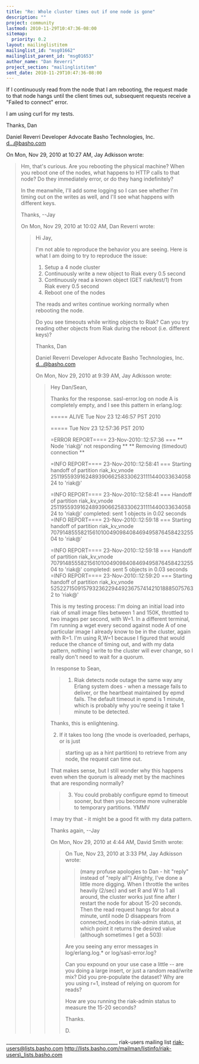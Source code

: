 ```yaml
---
title: "Re: Whole cluster times out if one node is gone"
description: ""
project: community
lastmod: 2010-11-29T10:47:36-08:00
sitemap:
  priority: 0.2
layout: mailinglistitem
mailinglist_id: "msg01662"
mailinglist_parent_id: "msg01653"
author_name: "Dan Reverri"
project_section: "mailinglistitem"
sent_date: 2010-11-29T10:47:36-08:00
---
```



If I continuously read from the node that I am rebooting, the request made
to that node hangs until the client times out, subsequent requests receive a
"Failed to connect" error.

I am using curl for my tests.

Thanks,
Dan

Daniel Reverri
Developer Advocate
Basho Technologies, Inc.
d...@basho.com


On Mon, Nov 29, 2010 at 10:27 AM, Jay Adkisson  wrote:

> Hm, that's curious. Are you rebooting the physical machine? When you
> reboot one of the nodes, what happens to HTTP calls to that node? Do they
> immediately error, or do they hang indefinitely?
>
> In the meanwhile, I'll add some logging so I can see whether I'm timing out
> on the writes as well, and I'll see what happens with different keys.
>
> Thanks,
> --Jay
>
>
> On Mon, Nov 29, 2010 at 10:02 AM, Dan Reverri  wrote:
>
>> Hi Jay,
>>
>> I'm not able to reproduce the behavior you are seeing. Here is what I am
>> doing to try to reproduce the issue:
>> 1. Setup a 4 node cluster
>> 2. Continuously write a new object to Riak every 0.5 second
>> 3. Continuously read a known object (GET riak/test/1) from Riak every 0.5
>> second
>> 4. Reboot one of the nodes
>>
>> The reads and writes continue working normally when rebooting the node.
>>
>> Do you see timeouts while writing objects to Riak?
>> Can you try reading other objects from Riak during the reboot (i.e.
>> different keys)?
>>
>> Thanks,
>> Dan
>>
>> Daniel Reverri
>> Developer Advocate
>> Basho Technologies, Inc.
>> d...@basho.com
>>
>>
>> On Mon, Nov 29, 2010 at 9:39 AM, Jay Adkisson  wrote:
>>
>>> Hey Dan/Sean,
>>>
>>> Thanks for the response. sasl-error.log on node A is completely empty,
>>> and I see this pattern in erlang.log:
>>>
>>> ===== ALIVE Tue Nov 23 12:46:57 PST 2010
>>>
>>> ===== Tue Nov 23 12:57:36 PST 2010
>>>
>>> =ERROR REPORT==== 23-Nov-2010::12:57:36 ===
>>> \*\* Node 'riak@' not responding \*\*
>>> \*\* Removing (timedout) connection \*\*
>>>
>>> =INFO REPORT==== 23-Nov-2010::12:58:41 ===
>>> Starting handoff of partition riak\_kv\_vnode
>>> 251195593916248939066258330623111144003363405824 to 'riak@'
>>>
>>> =INFO REPORT==== 23-Nov-2010::12:58:41 ===
>>> Handoff of partition riak\_kv\_vnode
>>> 251195593916248939066258330623111144003363405824 to 'riak@'
>>> completed: sent 1 objects in 0.02 seconds
>>> =INFO REPORT==== 23-Nov-2010::12:59:18 ===
>>> Starting handoff of partition riak\_kv\_vnode
>>> 707914855582156101004909840846949587645842325504 to 'riak@'
>>>
>>> =INFO REPORT==== 23-Nov-2010::12:59:18 ===
>>> Handoff of partition riak\_kv\_vnode
>>> 707914855582156101004909840846949587645842325504 to 'riak@'
>>> completed: sent 5 objects in 0.03 seconds
>>> =INFO REPORT==== 23-Nov-2010::12:59:20 ===
>>> Starting handoff of partition riak\_kv\_vnode
>>> 525227150915793236229449236757414210188850757632 to 'riak@'
>>>
>>> 
>>>
>>> This is my testing process: I'm doing an initial load into riak of small
>>> image files between 1 and 150K, throttled to two images per second, with
>>> W=1. In a different terminal, I'm running a wget every second against node
>>> A of one particular image I already know to be in the cluster, again with
>>> R=1. I'm using R,W=1 because I figured that would reduce the chance of
>>> timing out, and with my data pattern, nothing I write to the cluster will
>>> ever change, so I really don't need to wait for a quorum.
>>>
>>> In response to Sean,
>>>
>>>> 1) Riak detects node outage the same way any Erlang system does - when a
>>>> message fails to deliver, or the heartbeat maintained by epmd fails. The
>>>> default timeout in epmd is 1 minute, which is probably why you're seeing it
>>>> take 1 minute to be detected.
>>>>
>>> Thanks, this is enlightening.
>>>
>>> 2) If it takes too long (the vnode is overloaded, perhaps, or is just
>>>> starting up as a hint partition) to retrieve from any node, the request can
>>>> time out.
>>>>
>>> That makes sense, but I still wonder why this happens even when the
>>> quorum is already met by the machines that are responding normally?
>>>
>>>
>>>> 3) You could probably configure epmd to timeout sooner, but then you
>>>> become more vulnerable to temporary partitions. YMMV
>>>>
>>> I may try that - it might be a good fit with my data pattern.
>>>
>>> Thanks again,
>>> --Jay
>>>
>>>
>>> On Mon, Nov 29, 2010 at 4:44 AM, David Smith  wrote:
>>>
>>>> On Tue, Nov 23, 2010 at 3:33 PM, Jay Adkisson 
>>>> wrote:
>>>> > (many profuse apologies to Dan - hit "reply" instead of "reply all")
>>>> > Alrighty, I've done a little more digging. When I throttle the writes
>>>> > heavily (2/sec) and set R and W to 1 all around, the cluster works
>>>> just fine
>>>> > after I restart the node for about 15-20 seconds. Then the read
>>>> request
>>>> > hangs for about a minute, until node D disappears from connected\_nodes
>>>> in
>>>> > riak-admin status, at which point it returns the desired value
>>>> (although
>>>> > sometimes I get a 503):
>>>>
>>>> Are you seeing any error messages in log/erlang.log.\* or
>>>> log/sasl-error.log?
>>>>
>>>> Can you expound on your use case a little -- are you doing a large
>>>> insert, or just a random read/write mix? Did you pre-populate the
>>>> dataset? Why are you using r=1, instead of relying on quorom for
>>>> reads?
>>>>
>>>> How are you running the riak-admin status to measure the 15-20 seconds?
>>>>
>>>> Thanks.
>>>>
>>>> D.
>>>>
>>>
>>>
>>
>
\_\_\_\_\_\_\_\_\_\_\_\_\_\_\_\_\_\_\_\_\_\_\_\_\_\_\_\_\_\_\_\_\_\_\_\_\_\_\_\_\_\_\_\_\_\_\_
riak-users mailing list
riak-users@lists.basho.com
http://lists.basho.com/mailman/listinfo/riak-users\_lists.basho.com

